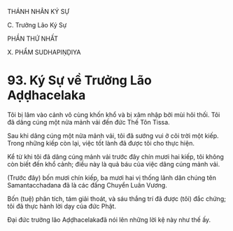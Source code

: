 THÁNH NHÂN KÝ SỰ

C. Trưởng Lão Ký Sự

PHẦN THỨ NHẤT

X. PHẨM SUDHAPIṆḌIYA

# 93. Ký Sự về Trưởng Lão Aḍḍhacelaka

Tôi bị lâm vào cảnh vô cùng khốn khổ và bị xâm nhập bởi mùi hôi thối. Tôi đã dâng cúng một nửa mảnh vải đến đức Thế Tôn Tissa.

Sau khi dâng cúng một nửa mảnh vải, tôi đã sướng vui ở cõi trời một kiếp. Trong những kiếp còn lại, việc tốt lành đã được tôi cho thực hiện.

Kể từ khi tôi đã dâng cúng mảnh vải trước đây chín mươi hai kiếp, tôi không còn biết đến khổ cảnh; điều này là quả báu của việc dâng cúng mảnh vải.

(Trước đây) bốn mươi chín kiếp, ba mươi hai vị thống lãnh dân chúng tên Samantacchadana đã là các đấng Chuyển Luân Vương.

Bốn (tuệ) phân tích, tám giải thoát, và sáu thắng trí đã được (tôi) đắc chứng; tôi đã thực hành lời dạy của đức Phật.

Đại đức trưởng lão Aḍḍhacelakađã nói lên những lời kệ này như thế ấy.

